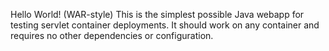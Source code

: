 Hello World! (WAR-style)
This is the simplest possible Java webapp for testing servlet container deployments. It should work on any container and requires no other dependencies or configuration.

